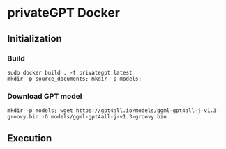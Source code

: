 # privateGPT Docker
## Initialization
### Build
```
sudo docker build . -t privategpt:latest
mkdir -p source_documents; mkdir -p models; 
```
### Download GPT model
`mkdir -p models; wget https://gpt4all.io/models/ggml-gpt4all-j-v1.3-groovy.bin -O models/ggml-gpt4all-j-v1.3-groovy.bin`

## Execution
